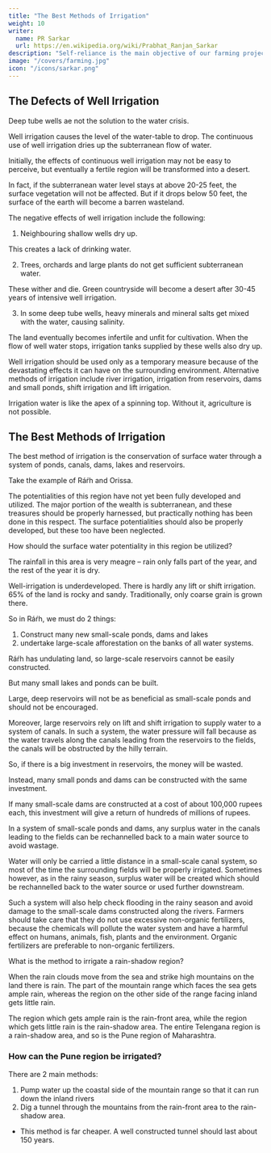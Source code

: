 ```yaml
---
title: "The Best Methods of Irrigation"
weight: 10
writer:
  name: PR Sarkar
  url: https://en.wikipedia.org/wiki/Prabhat_Ranjan_Sarkar
description: "Self-reliance is the main objective of our farming projects, hence they should be oriented towards production"
image: "/covers/farming.jpg"
icon: "/icons/sarkar.png"
---
```



## The Defects of Well Irrigation

Deep tube wells ae not the solution to the water crisis. 

Well irrigation causes the level of the water-table to drop. The continuous use of well irrigation dries up the subterranean flow of water. 

Initially, the effects of continuous well irrigation may not be easy to perceive, but eventually a fertile region will be transformed into a desert. 

In fact, if the subterranean water level stays at above 20-25 feet, the surface vegetation will not be affected. But if it drops below 50 feet, the surface of the earth will become a barren wasteland.

The negative effects of well irrigation include the following:

1. Neighbouring shallow wells dry up.

This creates a lack of drinking water.

2. Trees, orchards and large plants do not get sufficient subterranean water. 

These wither and die. Green countryside will become a desert after 30-45 years of intensive well irrigation.

3. In some deep tube wells, heavy minerals and mineral salts get mixed with the water, causing  salinity. 

The land eventually becomes infertile and unfit for cultivation. When the flow of well water stops, irrigation tanks supplied by these wells also dry up.

Well irrigation should be used only as a temporary measure because of the devastating effects it can have on the surrounding environment. Alternative methods of irrigation include river irrigation, irrigation from reservoirs, dams and small ponds, shift irrigation and lift irrigation. 

Irrigation water is like the apex of a spinning top. Without it, agriculture is not possible.



## The Best Methods of Irrigation

The best method of irrigation is the conservation of surface water through a system of ponds, canals, dams, lakes and reservoirs.

Take the example of Ráŕh and Orissa. 

The potentialities of this region have not yet been fully developed and utilized. The major portion of the wealth is subterranean, and these treasures should be properly harnessed, but practically nothing has been done in this respect. The surface potentialities should also be properly developed, but these too have been neglected.

How should the surface water potentiality in this region be utilized? 

The rainfall in this area is very meagre – rain only falls part of the year, and the rest of the year it is dry. 

Well-irrigation is underdeveloped. There is hardly any lift or shift irrigation. 65% of the land is rocky and sandy. Traditionally, only coarse grain is grown there. 

So in Ráŕh, we must do 2 things:

1. Construct many new small-scale ponds, dams and lakes
2. undertake large-scale afforestation on the banks of all water systems.

Ráŕh has undulating land, so large-scale reservoirs cannot be easily constructed. 

But many small lakes and ponds can be built. 

Large, deep reservoirs will not be as beneficial as small-scale ponds and should not be encouraged. 

Moreover, large reservoirs rely on lift and shift irrigation to supply water to a system of canals. In such a system, the water pressure will fall because as the water travels along the canals leading from the reservoirs to the fields, the canals will be obstructed by the hilly terrain. 

So, if there is a big investment in reservoirs, the money will be wasted. 

Instead, many small ponds and dams can be constructed with the same investment. 

If many small-scale dams are constructed at a cost of about 100,000 rupees each, this investment will give a return of hundreds of millions of rupees.

In a system of small-scale ponds and dams, any surplus water in the canals leading to the fields can be rechannelled back to a main water source to avoid wastage. 

Water will only be carried a little distance in a small-scale canal system, so most of the time the surrounding fields will be properly irrigated. Sometimes however, as in the rainy season, surplus water will be created which should be rechannelled back to the water source or used further downstream. 

Such a system will also help check flooding in the rainy season and avoid damage to the small-scale dams constructed along the rivers. Farmers should take care that they do not use excessive non-organic fertilizers, because the chemicals will pollute the water system and have a harmful effect on humans, animals, fish, plants and the environment. Organic fertilizers are preferable to non-organic fertilizers.

What is the method to irrigate a rain-shadow region? 

When the rain clouds move from the sea and strike high mountains on the land there is rain. The part of the mountain range which faces the sea gets ample rain, whereas the region on the other side of the range facing inland gets little rain. 

The region which gets ample rain is the rain-front area, while the region which gets little rain is the rain-shadow area. The entire Telengana region is a rain-shadow area, and so is the Pune region of Maharashtra.



### How can the Pune region be irrigated? 

There are 2 main methods:

1. Pump water up the coastal side of the mountain range so that it can run down the inland rivers
2. Dig a tunnel through the mountains from the rain-front area to the rain-shadow area. 
  - This method is far cheaper. A well constructed tunnel should last about 150 years.

